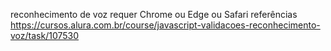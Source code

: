 reconhecimento de voz requer Chrome ou Edge ou Safari
referências
https://cursos.alura.com.br/course/javascript-validacoes-reconhecimento-voz/task/107530



